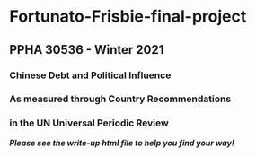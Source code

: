 # Fortunato-Frisbie-final-project

## PPHA 30536 - Winter 2021

### Chinese Debt and Political Influence
### As measured through Country Recommendations
### in the UN Universal Periodic Review


***Please see the write-up html file to help you find your way!*** 
